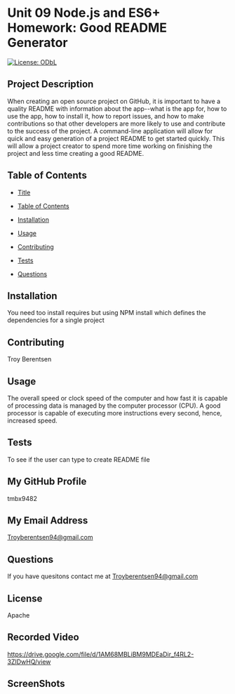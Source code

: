 # Unit 09 Node.js and ES6+ Homework: Good README Generator 
  [![License: ODbL](https://img.shields.io/badge/License-ODbL-blueviolet.svg)](https://opendatacommons.org/licenses/odbl/) 
 
 
## Project Description 
 
 When creating an open source project on GitHub, it is important to have a quality README with information about the app--what is the app for, how to use the app, how to install it, how to report issues, and how to make contributions so that other developers are more likely to use and contribute to the success of the project. A command-line application will allow for quick and easy generation of a project README to get started quickly. This will allow a project creator to spend more time working on finishing the project and less time creating a good README. 
 
 

## Table of Contents

* [Title](#title)

* [Table of Contents](#TableofContents)

* [Installation](#installation)

* [Usage](#usage)

* [Contributing](#contributing)

* [Tests](#tests)

* [Questions](#questions)
## Installation 
 
 You need too install requires but using NPM install which defines the dependencies for a single project 
 
 
## Contributing 
 
 Troy Berentsen 
 
 
## Usage 
 
 The overall speed or clock speed of the computer and how fast it is capable of processing data is managed by the computer processor (CPU). A good processor is capable of executing more instructions every second, hence, increased speed. 
 
 
## Tests 
 
 To see if the user can type to create README file 
 
 
## My GitHub Profile 
 
 tmbx9482 
 
 
## My Email Address 
 
 Troyberentsen94@gmail.com 
 
 
## Questions 
 
 If you have quesitons contact me at Troyberentsen94@gmail.com 
 
 
## License 
 
 Apache 
 
 ## Recorded Video
https://drive.google.com/file/d/1AM68MBLiBM9MDEaDir_f4RL2-3ZIDwHQ/view

## ScreenShots

